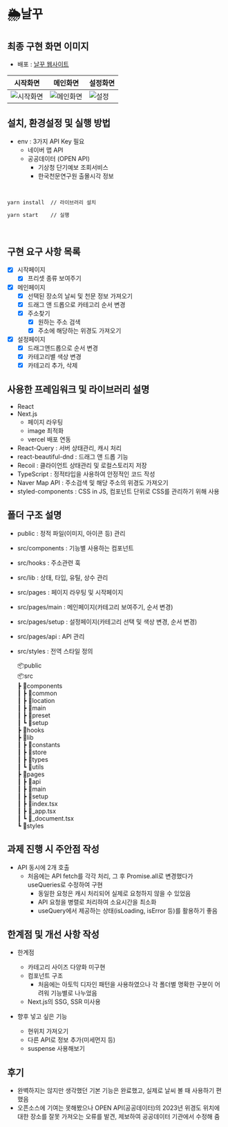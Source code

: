 # 🌦️날꾸

## 최종 구현 화면 이미지
- 배포 : 
[날꾸 웹사이트](https://nal-ggu-revision.vercel.app/) 

|시작화면|메인화면|설정화면|
|------|---|---|
|![시작화면](https://user-images.githubusercontent.com/52700427/222425195-02c24763-ee7e-436b-9822-76520c2a33c9.png)|![메인화면](https://user-images.githubusercontent.com/52700427/222425278-b8743ea6-5034-462c-828f-815ab1c0118b.png)|![설정](https://user-images.githubusercontent.com/52700427/222425326-b8356464-45b6-4b70-aafe-719c51833df7.png)|

    
## 설치, 환경설정 및 실행 방법

  - env : 3가지 API Key 필요
      - 네이버 맵 API
      - 공공데이터 (OPEN API)
          - 기상청 단기예보 조회서비스
          - 한국천문연구원 출몰시각 정보
          
<br/>

  ```bash
  yarn install  // 라이브러리 설치

  yarn start    // 실행
  ```
<br/>  
    
## 구현 요구 사항 목록
  - [x] 시작페이지
      - [x] 프리셋 종류 보여주기
  - [x] 메인페이지
      - [x] 선택된 장소의 날씨 및 천문 정보 가져오기
      - [x] 드래그 앤 드롭으로 카테고리 순서 변경
      - [x] 주소찾기
          - [x] 원하는 주소 검색
          - [x] 주소에 해당하는 위경도 가져오기
  - [x] 설정페이지
      - [x] 드래그앤드롭으로 순서 변경
      - [x] 카테고리별 색상 변경
      - [x] 카테고리 추가, 삭제
      
## 사용한 프레임워크 및 라이브러리 설명

  - React
  - Next.js
    - 페이지 라우팅
    - image 최적화
    - vercel 배포 연동
  - React-Query : 서버 상태관리, 캐시 처리
  - react-beautiful-dnd : 드래그 앤 드롭 기능
  - Recoil : 클라이언트 상태관리 및 로컬스토리지 저장
  - TypeScript : 정적타입을 사용하여 안정적인 코드 작성
  - Naver Map API : 주소검색 및 해당 주소의 위경도 가져오기
  - styled-components : CSS in JS, 컴포넌트 단위로 CSS를 관리하기 위해 사용

  ##  폴더 구조 설명

  - public : 정적 파일(이미지, 아이콘 등) 관리
  - src/components : 기능별 사용하는 컴포넌트 
  - src/hooks : 주소관련 훅
  - src/lib : 상태, 타입, 유틸, 상수 관리
  - src/pages : 페이지 라우팅 및 시작페이지
  - src/pages/main : 메인페이지(카테고리 보여주기, 순서 변경)
  - src/pages/setup : 설정페이지(카테고리 선택 및 색상 변경, 순서 변경)
  - src/pages/api : API 관리
  - src/styles : 전역 스타일 정의
  
    📦public<br/>
    📦src<br/>
     ┣ 📂components<br/>
     ┃ ┣ 📂common<br/>
     ┃ ┣ 📂location<br/>
     ┃ ┣ 📂main<br/>
     ┃ ┣ 📂preset<br/>
     ┃ ┗ 📂setup<br/>
     ┣ 📂hooks<br/>
     ┣ 📂lib<br/>
     ┃ ┣ 📂constants<br/>
     ┃ ┣ 📂store<br/>
     ┃ ┣ 📂types<br/>
     ┃ ┗ 📂utils<br/>
     ┣ 📂pages<br/>
     ┃ ┣ 📂api<br/>
     ┃ ┣ 📂main<br/>
     ┃ ┣ 📂setup<br/>
     ┃ ┣ 📜index.tsx<br/>
     ┃ ┣ 📜_app.tsx<br/>
     ┃ ┗ 📜_document.tsx<br/>
     ┗ 📂styles<br/>

##  과제 진행 시 주안점 작성
  - API 동시에 2개 호출
    - 처음에는 API fetch를 각각 처리, 그 후 Promise.all로 변경했다가 useQueries로 수정하여 구현
      - 동일한 요청은 캐시 처리되어 실제로 요청하지 않을 수 있었음
      - API 요청을 병렬로 처리하여 소요시간을 최소화
      - useQuery에서 제공하는 상태(isLoading, isError 등)를 활용하기 좋음

##  한계점 및 개선 사항 작성
  - 한계점
    - 카테고리 사이즈 다양화 미구현
    - 컴포넌트 구조
        - 처음에는 아토믹 디자인 패턴을 사용하였으나 각 폴더별 명확한 구분이 어려워 기능별로 나누었음
    - Next.js의 SSG, SSR 미사용
    
  - 향후 넣고 싶은 기능
    - 현위치 가져오기
    - 다른 API로 정보 추가(미세먼지 등)
    - suspense 사용해보기

## 후기
  - 완벽하지는 않지만 생각했던 기본 기능은 완료했고, 실제로 날씨 볼 때 사용하기 편했음
  - 오픈소스에 기여는 못해봤으나 OPEN API(공공데이터)의 2023년 위경도 위치에 대한 장소를 잘못 가져오는 오류를 발견, 제보하여 공공데이터 기관에서 수정해 줌
  
